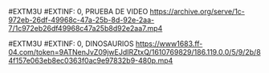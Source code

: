 #EXTM3U
#EXTINF: 0, PRUEBA DE VIDEO
https://archive.org/serve/1c-972eb-26df-49968c-47a-25b-8d-92e-2aa-7/1c972eb26df49968c47a25b8d92e2aa7.mp4

#EXTM3U
#EXTINF: 0, DINOSAURIOS
https://www1683.ff-04.com/token=9ATNenJvZ09jwEJdIRZtxQ/1610769829/186.119.0.0/5/9/2b/84f157e063eb8ec0363f0ac9e97832b9-480p.mp4

